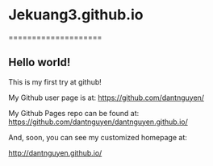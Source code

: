 # Jekuang3.github.io
====================

## Hello world!

This is my first try at github!

My Github user page is at: 
https://github.com/dantnguyen/

My Github Pages repo can be found at:  
https://github.com/dantnguyen/dantnguyen.github.io/

And, soon, you can see my customized homepage at:

http://dantnguyen.github.io/
